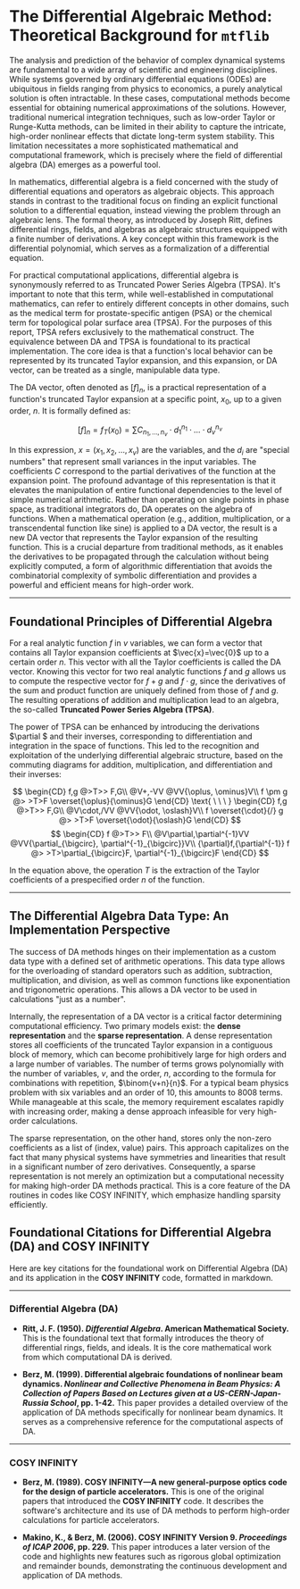 # The Differential Algebraic Method: Theoretical Background for `mtflib`
The analysis and prediction of the behavior of complex dynamical systems are fundamental to a wide array of scientific and engineering disciplines. While systems governed by ordinary differential equations (ODEs) are ubiquitous in fields ranging from physics to economics, a purely analytical solution is often intractable. In these cases, computational methods become essential for obtaining numerical approximations of the solutions. However, traditional numerical integration techniques, such as low-order Taylor or Runge-Kutta methods, can be limited in their ability to capture the intricate, high-order nonlinear effects that dictate long-term system stability. This limitation necessitates a more sophisticated mathematical and computational framework, which is precisely where the field of differential algebra (DA) emerges as a powerful tool.

In mathematics, differential algebra is a field concerned with the study of differential equations and operators as algebraic objects. This approach stands in contrast to the traditional focus on finding an explicit functional solution to a differential equation, instead viewing the problem through an algebraic lens. The formal theory, as introduced by Joseph Ritt, defines differential rings, fields, and algebras as algebraic structures equipped with a finite number of derivations. A key concept within this framework is the differential polynomial, which serves as a formalization of a differential equation.

For practical computational applications, differential algebra is synonymously referred to as Truncated Power Series Algebra (TPSA). It's important to note that this term, while well-established in computational mathematics, can refer to entirely different concepts in other domains, such as the medical term for prostate-specific antigen (PSA) or the chemical term for topological polar surface area (TPSA). For the purposes of this report, TPSA refers exclusively to the mathematical construct. The equivalence between DA and TPSA is foundational to its practical implementation. The core idea is that a function's local behavior can be represented by its truncated Taylor expansion, and this expansion, or DA vector, can be treated as a single, manipulable data type.

The DA vector, often denoted as $[f]_n$, is a practical representation of a function's truncated Taylor expansion at a specific point, $x_0$, up to a given order, $n$. It is formally defined as:

$$[f]_n = f_T(x_0) = \sum C_{n_1,\dots,n_v} \cdot d_1^{n_1} \cdot \dots \cdot d_v^{n_v}$$

In this expression, $x=(x_1,x_2,\dots,x_v)$ are the variables, and the $d_i$ are "special numbers" that represent small variances in the input variables. The coefficients $C$ correspond to the partial derivatives of the function at the expansion point. The profound advantage of this representation is that it elevates the manipulation of entire functional dependencies to the level of simple numerical arithmetic. Rather than operating on single points in phase space, as traditional integrators do, DA operates on the algebra of functions. When a mathematical operation (e.g., addition, multiplication, or a transcendental function like sine) is applied to a DA vector, the result is a new DA vector that represents the Taylor expansion of the resulting function. This is a crucial departure from traditional methods, as it enables the derivatives to be propagated through the calculation without being explicitly computed, a form of algorithmic differentiation that avoids the combinatorial complexity of symbolic differentiation and provides a powerful and efficient means for high-order work.

---

## Foundational Principles of Differential Algebra

For a real analytic function $f$ in $v$ variables, we can form a vector that contains all Taylor expansion coefficients at $\vec{x}=\vec{0}$ up to a certain order $n$. This vector with all the Taylor coefficients is called the DA vector. Knowing this vector for two real analytic functions $f$ and $g$ allows us to compute the respective vector for $f+g$ and $f \cdot g$, since the derivatives of the sum and product function are uniquely defined from those of $f$ and $g$. The resulting operations of addition and multiplication lead to an algebra, the so-called **Truncated Power Series Algebra (TPSA)**.

The power of TPSA can be enhanced by introducing the derivations $\partial $ and their inverses, corresponding to differentiation and integration in the space of functions. This led to the recognition and exploitation of the underlying differential algebraic structure, based on the commuting diagrams for addition, multiplication, and differentiation and their inverses:

$$
\begin{CD}
f,g @>T>> F,G\\
@V+,-VV @VV{\oplus, \ominus}V\\
f \pm g @> >T>F \overset{\oplus}{\ominus}G
\end{CD}
\text{ \ \ \ }
\begin{CD}
f,g @>T>> F,G\\
@V\cdot,/VV @VV{\odot, \oslash}V\\
f \overset{\cdot}{/} g @> >T>F \overset{\odot}{\oslash}G
\end{CD}
$$
$$
\begin{CD}
f @>T>> F\\
@V\partial,\partial^{-1}VV @VV{\partial_{\bigcirc}, \partial^{-1}_{\bigcirc}}V\\
{\partial}f,{\partial^{-1}} f @> >T>\partial_{\bigcirc}F, \partial^{-1}_{\bigcirc}F
\end{CD}
$$

In the equation above, the operation $T$ is the extraction of the Taylor coefficients of a prespecified order $n$ of the function.

---

## The Differential Algebra Data Type: An Implementation Perspective

The success of DA methods hinges on their implementation as a custom data type with a defined set of arithmetic operations. This data type allows for the overloading of standard operators such as addition, subtraction, multiplication, and division, as well as common functions like exponentiation and trigonometric operations. This allows a DA vector to be used in calculations "just as a number".

Internally, the representation of a DA vector is a critical factor determining computational efficiency. Two primary models exist: the **dense representation** and the **sparse representation**. A dense representation stores all coefficients of the truncated Taylor expansion in a contiguous block of memory, which can become prohibitively large for high orders and a large number of variables. The number of terms grows polynomially with the number of variables, $v$, and the order, $n$, according to the formula for combinations with repetition, $\binom{v+n}{n}$. For a typical beam physics problem with six variables and an order of 10, this amounts to 8008 terms. While manageable at this scale, the memory requirement escalates rapidly with increasing order, making a dense approach infeasible for very high-order calculations.

The sparse representation, on the other hand, stores only the non-zero coefficients as a list of (index, value) pairs. This approach capitalizes on the fact that many physical systems have symmetries and linearities that result in a significant number of zero derivatives. Consequently, a sparse representation is not merely an optimization but a computational necessity for making high-order DA methods practical. This is a core feature of the DA routines in codes like COSY INFINITY, which emphasize handling sparsity efficiently.

## Foundational Citations for Differential Algebra (DA) and COSY INFINITY

Here are key citations for the foundational work on Differential Algebra (DA) and its application in the **COSY INFINITY** code, formatted in markdown.

---

### Differential Algebra (DA)

* **Ritt, J. F. (1950). *Differential Algebra*. American Mathematical Society.**
    This is the foundational text that formally introduces the theory of differential rings, fields, and ideals. It is the core mathematical work from which computational DA is derived.

* **Berz, M. (1999). Differential algebraic foundations of nonlinear beam dynamics. *Nonlinear and Collective Phenomena in Beam Physics: A Collection of Papers Based on Lectures given at a US-CERN-Japan-Russia School*, pp. 1-42.**
    This paper provides a detailed overview of the application of DA methods specifically for nonlinear beam dynamics. It serves as a comprehensive reference for the computational aspects of DA.

---

### COSY INFINITY

* **Berz, M. (1989). COSY INFINITY—A new general-purpose optics code for the design of particle accelerators.**
    This is one of the original papers that introduced the **COSY INFINITY** code. It describes the software's architecture and its use of DA methods to perform high-order calculations for particle accelerators.

* **Makino, K., & Berz, M. (2006). COSY INFINITY Version 9. *Proceedings of ICAP 2006*, pp. 229.**
    This paper introduces a later version of the code and highlights new features such as rigorous global optimization and remainder bounds, demonstrating the continuous development and application of DA methods.